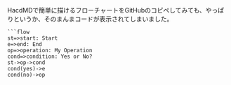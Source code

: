 
HacdMDで簡単に描けるフローチャートをGitHubのコピペしてみても、やっぱりというか、そのまんまコードが表示されてしまいました。

```
```flow
st=>start: Start
e=>end: End
op=>operation: My Operation
cond=>condition: Yes or No?
st->op->cond
cond(yes)->e
cond(no)->op
```
```
